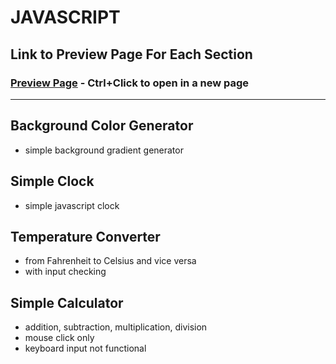 # JAVASCRIPT

## Link to Preview Page For Each Section
### [Preview Page](https://arieltahimik.github.io/JavaScript/) - Ctrl+Click to open in a new page

---

## Background Color Generator
- simple background gradient generator

## Simple Clock
- simple javascript clock

## Temperature Converter
- from Fahrenheit to Celsius and vice versa
- with input checking

## Simple Calculator
- addition, subtraction, multiplication, division
- mouse click only
- keyboard input not functional